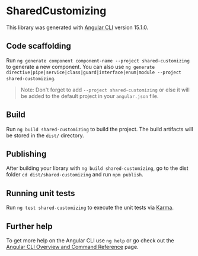 # SharedCustomizing

This library was generated with [Angular CLI](https://github.com/angular/angular-cli) version 15.1.0.

## Code scaffolding

Run `ng generate component component-name --project shared-customizing` to generate a new component. You can also use `ng generate directive|pipe|service|class|guard|interface|enum|module --project shared-customizing`.
> Note: Don't forget to add `--project shared-customizing` or else it will be added to the default project in your `angular.json` file. 

## Build

Run `ng build shared-customizing` to build the project. The build artifacts will be stored in the `dist/` directory.

## Publishing

After building your library with `ng build shared-customizing`, go to the dist folder `cd dist/shared-customizing` and run `npm publish`.

## Running unit tests

Run `ng test shared-customizing` to execute the unit tests via [Karma](https://karma-runner.github.io).

## Further help

To get more help on the Angular CLI use `ng help` or go check out the [Angular CLI Overview and Command Reference](https://angular.io/cli) page.
